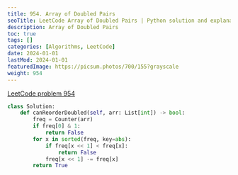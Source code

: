 ```yaml
---
title: 954. Array of Doubled Pairs
seoTitle: LeetCode Array of Doubled Pairs | Python solution and explanation
description: Array of Doubled Pairs
toc: true
tags: []
categories: [Algorithms, LeetCode]
date: 2024-01-01
lastMod: 2024-01-01
featuredImage: https://picsum.photos/700/155?grayscale
weight: 954
---
```


[LeetCode problem 954](https://leetcode.com/problems/array-of-doubled-pairs/)

```python
class Solution:
    def canReorderDoubled(self, arr: List[int]) -> bool:
        freq = Counter(arr)
        if freq[0] & 1:
            return False
        for x in sorted(freq, key=abs):
            if freq[x << 1] < freq[x]:
                return False
            freq[x << 1] -= freq[x]
        return True

```
